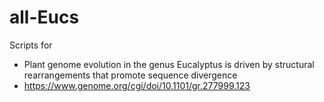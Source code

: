# all-Eucs
Scripts for
- Plant genome evolution in the genus Eucalyptus is driven by structural rearrangements that promote sequence divergence
- https://www.genome.org/cgi/doi/10.1101/gr.277999.123
